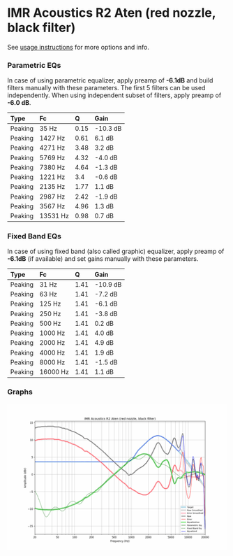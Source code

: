# IMR Acoustics R2 Aten (red nozzle, black filter)
See [usage instructions](https://github.com/jaakkopasanen/AutoEq#usage) for more options and info.

### Parametric EQs
In case of using parametric equalizer, apply preamp of **-6.1dB** and build filters manually
with these parameters. The first 5 filters can be used independently.
When using independent subset of filters, apply preamp of **-6.0 dB**.

| Type    | Fc       |    Q | Gain     |
|:--------|:---------|:-----|:---------|
| Peaking | 35 Hz    | 0.15 | -10.3 dB |
| Peaking | 1427 Hz  | 0.61 | 6.1 dB   |
| Peaking | 4271 Hz  | 3.48 | 3.2 dB   |
| Peaking | 5769 Hz  | 4.32 | -4.0 dB  |
| Peaking | 7380 Hz  | 4.64 | -1.3 dB  |
| Peaking | 1221 Hz  | 3.4  | -0.6 dB  |
| Peaking | 2135 Hz  | 1.77 | 1.1 dB   |
| Peaking | 2987 Hz  | 2.42 | -1.9 dB  |
| Peaking | 3567 Hz  | 4.96 | 1.3 dB   |
| Peaking | 13531 Hz | 0.98 | 0.7 dB   |

### Fixed Band EQs
In case of using fixed band (also called graphic) equalizer, apply preamp of **-6.1dB**
(if available) and set gains manually with these parameters.

| Type    | Fc       |    Q | Gain     |
|:--------|:---------|:-----|:---------|
| Peaking | 31 Hz    | 1.41 | -10.9 dB |
| Peaking | 63 Hz    | 1.41 | -7.2 dB  |
| Peaking | 125 Hz   | 1.41 | -6.1 dB  |
| Peaking | 250 Hz   | 1.41 | -3.8 dB  |
| Peaking | 500 Hz   | 1.41 | 0.2 dB   |
| Peaking | 1000 Hz  | 1.41 | 4.0 dB   |
| Peaking | 2000 Hz  | 1.41 | 4.9 dB   |
| Peaking | 4000 Hz  | 1.41 | 1.9 dB   |
| Peaking | 8000 Hz  | 1.41 | -1.5 dB  |
| Peaking | 16000 Hz | 1.41 | 1.1 dB   |

### Graphs
![](./IMR%20Acoustics%20R2%20Aten%20(red%20nozzle,%20black%20filter).png)